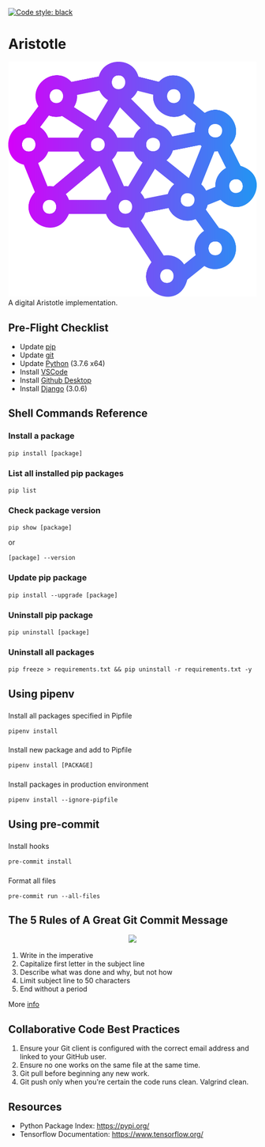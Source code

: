 [![Code style: black](https://img.shields.io/badge/code%20style-black-000000.svg)](https://github.com/psf/black)

# Aristotle
![Logo](art/png/logo.png)
A digital Aristotle implementation.

## Pre-Flight Checklist
* Update [pip](https://pypi.org/project/pip/)
* Update [git](https://git-scm.com/)
* Update [Python](https://www.python.org/) (3.7.6 x64)
* Install [VSCode](https://code.visualstudio.com/)
* Install [Github Desktop](https://desktop.github.com/)
* Install [Django](https://www.djangoproject.com/) (3.0.6)

## Shell Commands Reference
### Install a package
```
pip install [package] 
```

### List all installed pip packages
```
pip list
```

### Check package version
```
pip show [package]
```
or
```
[package] --version
```

### Update pip package
```
pip install --upgrade [package]
```

### Uninstall pip package
```
pip uninstall [package]
```

### Uninstall all packages
```
pip freeze > requirements.txt && pip uninstall -r requirements.txt -y
```

## Using pipenv

###
Install all packages specified in Pipfile
```
pipenv install
```

###
Install new package and add to Pipfile
```
pipenv install [PACKAGE]
```

###
Install packages in production environment
```
pipenv install --ignore-pipfile
```

## Using pre-commit

###
Install hooks
```
pre-commit install
```

###
Format all files
```
pre-commit run --all-files
```


## The 5 Rules of A Great Git Commit Message
<p align="center">
  <img src="https://imgs.xkcd.com/comics/git_commit.png" width="256">
</p>

1. Write in the imperative
2. Capitalize first letter in the subject line 
3. Describe what was done and why, but not how
4. Limit subject line to 50 characters
5. End without a period

More [info](https://www.theserverside.com/video/Follow-these-git-commit-message-guidelines)

## Collaborative Code Best Practices

1. Ensure your Git client is configured with the correct email address and linked to your GitHub user.
2. Ensure no one works on the same file at the same time.
3. Git pull before beginning any new work.
4. Git push only when you're certain the code runs clean. Valgrind clean.

## Resources
* Python Package Index: https://pypi.org/
* Tensorflow Documentation: https://www.tensorflow.org/
